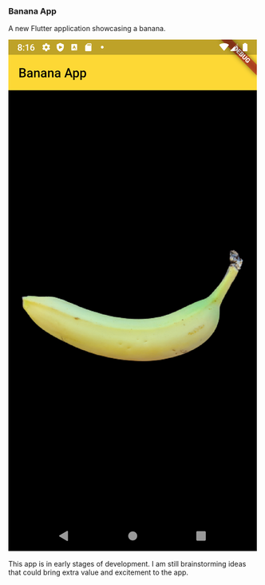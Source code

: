 ### Banana App

A new Flutter application showcasing a banana.

![Screenshot](https://github.com/jefftoppings/banana-app/blob/master/screenshots/Screenshot_1581733011.png)

This app is in early stages of development. I am still brainstorming ideas that could bring extra value and excitement to the app.
